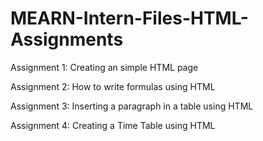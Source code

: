 # MEARN-Intern-Files-HTML-Assignments

Assignment 1: Creating an simple HTML page

Assignment 2: How to write formulas using HTML

Assignment 3: Inserting a paragraph in a table using HTML

Assignment 4: Creating a Time Table using HTML
